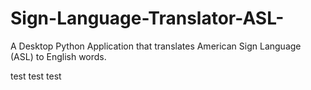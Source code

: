 # Sign-Language-Translator-ASL-
A Desktop Python Application that translates American Sign Language (ASL) to English words.

test test test
